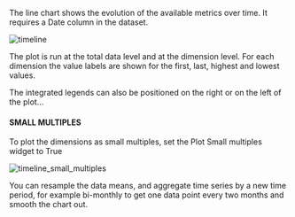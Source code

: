 The line chart shows the evolution of the available metrics over time. It requires a Date column in the dataset.

![timeline](assets/images/timeline-16842507908301.png)

The plot is run at the total data level and at the dimension level. For each dimension the value labels are shown for the first, last, highest and lowest values. 

The integrated legends can also be positioned on the right or on the left of the plot...

#### SMALL MULTIPLES

To plot the dimensions as small multiples, set the Plot Small multiples widget to True 

![timeline_small_multiples](assets/images/timeline_small_multiples-16842508185282.png)



You can resample the data means, and aggregate time series by a new time period, for example bi-monthly to get one data point every two months and smooth the chart out.

